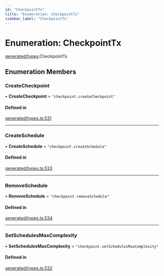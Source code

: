 ```yaml
---
id: "CheckpointTx"
title: "Enumeration: CheckpointTx"
sidebar_label: "CheckpointTx"
---
```


# Enumeration: CheckpointTx

[generated/types](../../../../modules/Generated/Types/Types.md).CheckpointTx

## Enumeration Members

### CreateCheckpoint

• **CreateCheckpoint** = ``"checkpoint.createCheckpoint"``

#### Defined in

[generated/types.ts:531](https://github.com/PolymeshAssociation/polymesh-sdk/blob/15be87e8/src/generated/types.ts#L531)

___

### CreateSchedule

• **CreateSchedule** = ``"checkpoint.createSchedule"``

#### Defined in

[generated/types.ts:533](https://github.com/PolymeshAssociation/polymesh-sdk/blob/15be87e8/src/generated/types.ts#L533)

___

### RemoveSchedule

• **RemoveSchedule** = ``"checkpoint.removeSchedule"``

#### Defined in

[generated/types.ts:534](https://github.com/PolymeshAssociation/polymesh-sdk/blob/15be87e8/src/generated/types.ts#L534)

___

### SetSchedulesMaxComplexity

• **SetSchedulesMaxComplexity** = ``"checkpoint.setSchedulesMaxComplexity"``

#### Defined in

[generated/types.ts:532](https://github.com/PolymeshAssociation/polymesh-sdk/blob/15be87e8/src/generated/types.ts#L532)
